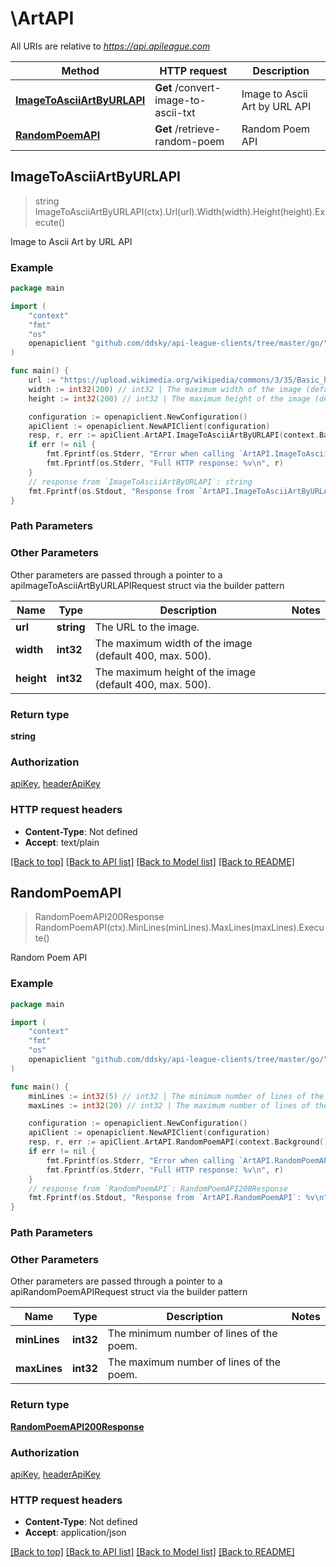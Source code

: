 # \ArtAPI

All URIs are relative to *https://api.apileague.com*

Method | HTTP request | Description
------------- | ------------- | -------------
[**ImageToAsciiArtByURLAPI**](ArtAPI.md#ImageToAsciiArtByURLAPI) | **Get** /convert-image-to-ascii-txt | Image to Ascii Art by URL API
[**RandomPoemAPI**](ArtAPI.md#RandomPoemAPI) | **Get** /retrieve-random-poem | Random Poem API



## ImageToAsciiArtByURLAPI

> string ImageToAsciiArtByURLAPI(ctx).Url(url).Width(width).Height(height).Execute()

Image to Ascii Art by URL API



### Example

```go
package main

import (
	"context"
	"fmt"
	"os"
	openapiclient "github.com/ddsky/api-league-clients/tree/master/go/"
)

func main() {
	url := "https://upload.wikimedia.org/wikipedia/commons/3/35/Basic_human_drawing.png" // string | The URL to the image.
	width := int32(200) // int32 | The maximum width of the image (default 400, max. 500). (optional)
	height := int32(200) // int32 | The maximum height of the image (default 400, max. 500). (optional)

	configuration := openapiclient.NewConfiguration()
	apiClient := openapiclient.NewAPIClient(configuration)
	resp, r, err := apiClient.ArtAPI.ImageToAsciiArtByURLAPI(context.Background()).Url(url).Width(width).Height(height).Execute()
	if err != nil {
		fmt.Fprintf(os.Stderr, "Error when calling `ArtAPI.ImageToAsciiArtByURLAPI``: %v\n", err)
		fmt.Fprintf(os.Stderr, "Full HTTP response: %v\n", r)
	}
	// response from `ImageToAsciiArtByURLAPI`: string
	fmt.Fprintf(os.Stdout, "Response from `ArtAPI.ImageToAsciiArtByURLAPI`: %v\n", resp)
}
```

### Path Parameters



### Other Parameters

Other parameters are passed through a pointer to a apiImageToAsciiArtByURLAPIRequest struct via the builder pattern


Name | Type | Description  | Notes
------------- | ------------- | ------------- | -------------
 **url** | **string** | The URL to the image. | 
 **width** | **int32** | The maximum width of the image (default 400, max. 500). | 
 **height** | **int32** | The maximum height of the image (default 400, max. 500). | 

### Return type

**string**

### Authorization

[apiKey](../README.md#apiKey), [headerApiKey](../README.md#headerApiKey)

### HTTP request headers

- **Content-Type**: Not defined
- **Accept**: text/plain

[[Back to top]](#) [[Back to API list]](../README.md#documentation-for-api-endpoints)
[[Back to Model list]](../README.md#documentation-for-models)
[[Back to README]](../README.md)


## RandomPoemAPI

> RandomPoemAPI200Response RandomPoemAPI(ctx).MinLines(minLines).MaxLines(maxLines).Execute()

Random Poem API



### Example

```go
package main

import (
	"context"
	"fmt"
	"os"
	openapiclient "github.com/ddsky/api-league-clients/tree/master/go/"
)

func main() {
	minLines := int32(5) // int32 | The minimum number of lines of the poem. (optional)
	maxLines := int32(20) // int32 | The maximum number of lines of the poem. (optional)

	configuration := openapiclient.NewConfiguration()
	apiClient := openapiclient.NewAPIClient(configuration)
	resp, r, err := apiClient.ArtAPI.RandomPoemAPI(context.Background()).MinLines(minLines).MaxLines(maxLines).Execute()
	if err != nil {
		fmt.Fprintf(os.Stderr, "Error when calling `ArtAPI.RandomPoemAPI``: %v\n", err)
		fmt.Fprintf(os.Stderr, "Full HTTP response: %v\n", r)
	}
	// response from `RandomPoemAPI`: RandomPoemAPI200Response
	fmt.Fprintf(os.Stdout, "Response from `ArtAPI.RandomPoemAPI`: %v\n", resp)
}
```

### Path Parameters



### Other Parameters

Other parameters are passed through a pointer to a apiRandomPoemAPIRequest struct via the builder pattern


Name | Type | Description  | Notes
------------- | ------------- | ------------- | -------------
 **minLines** | **int32** | The minimum number of lines of the poem. | 
 **maxLines** | **int32** | The maximum number of lines of the poem. | 

### Return type

[**RandomPoemAPI200Response**](RandomPoemAPI200Response.md)

### Authorization

[apiKey](../README.md#apiKey), [headerApiKey](../README.md#headerApiKey)

### HTTP request headers

- **Content-Type**: Not defined
- **Accept**: application/json

[[Back to top]](#) [[Back to API list]](../README.md#documentation-for-api-endpoints)
[[Back to Model list]](../README.md#documentation-for-models)
[[Back to README]](../README.md)

